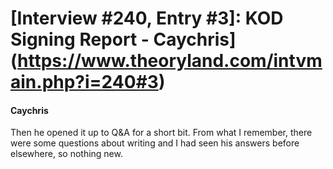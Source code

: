 # [Interview #240, Entry #3]: KOD Signing Report - Caychris](https://www.theoryland.com/intvmain.php?i=240#3)

#### Caychris

Then he opened it up to Q&A for a short bit. From what I remember, there were some questions about writing and I had seen his answers before elsewhere, so nothing new.

